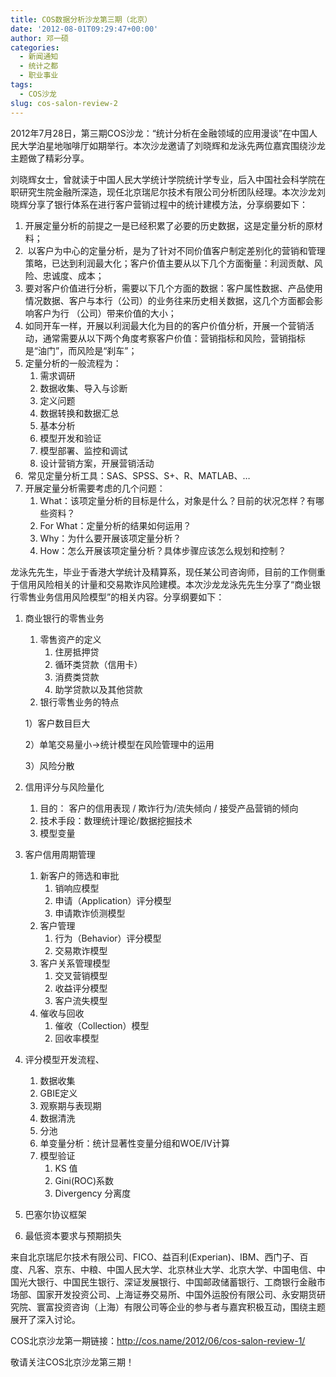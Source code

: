 ```yaml
---
title: COS数据分析沙龙第三期（北京）
date: '2012-08-01T09:29:47+00:00'
author: 邓一硕
categories:
  - 新闻通知
  - 统计之都
  - 职业事业
tags:
  - COS沙龙
slug: cos-salon-review-2
---
```


2012年7月28日，第三期COS沙龙：“统计分析在金融领域的应用漫谈”在中国人民大学泊星地咖啡厅如期举行。本次沙龙邀请了刘晓辉和龙泳先两位嘉宾围绕沙龙主题做了精彩分享。

刘晓辉女士，曾就读于中国人民大学统计学院统计学专业，后入中国社会科学院在职研究生院金融所深造，现任北京瑞尼尔技术有限公司分析团队经理。本次沙龙刘晓辉分享了银行体系在进行客户营销过程中的统计建模方法，分享纲要如下：

  1. 开展定量分析的前提之一是已经积累了必要的历史数据，这是定量分析的原材料；
  2.  以客户为中心的定量分析，是为了针对不同价值客户制定差别化的营销和管理策略，已达到利润最大化；客户价值主要从以下几个方面衡量：利润贡献、风险、忠诚度、成本；
  3. 要对客户价值进行分析，需要以下几个方面的数据：客户属性数据、产品使用情况数据、客户与本行（公司）的业务往来历史相关数据，这几个方面都会影响客户为行 （公司）带来价值的大小；
  4. 如同开车一样，开展以利润最大化为目的的客户价值分析，开展一个营销活动，通常需要从以下两个角度考察客户价值：营销指标和风险，营销指标是“油门”，而风险是“刹车”；
  5. 定量分析的一般流程为： 
      1. 需求调研
      2. 数据收集、导入与诊断
      3. 定义问题
      4. 数据转换和数据汇总
      5. 基本分析
      6. 模型开发和验证
      7. 模型部署、监控和调试
      8. 设计营销方案，开展营销活动
  6.  常见定量分析工具：SAS、SPSS、S+、R、MATLAB、…
  7. 开展定量分析需要考虑的几个问题： 
      1. What：该项定量分析的目标是什么，对象是什么？目前的状况怎样？有哪些资料？
      2. For What：定量分析的结果如何运用？
      3. Why：为什么要开展该项定量分析？
      4. How：怎么开展该项定量分析？具体步骤应该怎么规划和控制？

<!--more-->龙泳先先生，毕业于香港大学统计及精算系，现任某公司咨询师，目前的工作侧重于信用风险相关的计量和交易欺诈风险建模。本次沙龙龙泳先先生分享了“商业银行零售业务信用风险模型”的相关内容。分享纲要如下：

  1. 商业银行的零售业务 
      1. 零售资产的定义 
          1. 住房抵押贷
          2. 循环类贷款（信用卡）
          3. 消费类贷款
          4. 助学贷款以及其他贷款
      2. 银行零售业务的特点
  
        1）客户数目巨大
  
        2）单笔交易量小→统计模型在风险管理中的运用
  
        3）风险分散
  2. 信用评分与风险量化 
      1. 目的： 客户的信用表现 / 欺诈行为/流失倾向 / 接受产品营销的倾向
      2. 技术手段：数理统计理论/数据挖掘技术
      3. 模型变量
  3. 客户信用周期管理 
      1. 新客户的筛选和审批 
          1. 销响应模型
          2. 申请（Application）评分模型
          3. 申请欺诈侦测模型
      2. 客户管理 
          1. 行为（Behavior）评分模型
          2. 交易欺诈模型
      3. 客户关系管理模型 
          1. 交叉营销模型
          2. 收益评分模型
          3. 客户流失模型
      4. 催收与回收 
          1. 催收（Collection）模型
          2. 回收率模型
  4. 评分模型开发流程、 
      1. 数据收集
      2. GBIE定义
      3. 观察期与表现期
      4. 数据清洗
      5. 分池
      6. 单变量分析：统计显著性变量分组和WOE/IV计算
      7. 模型验证 
          1. KS 值
          2. Gini(ROC)系数
          3. Divergency 分离度
  5. 巴塞尔协议框架
  6. 最低资本要求与预期损失

来自北京瑞尼尔技术有限公司、FICO、益百利(Experian)、IBM、西门子、百度、凡客、京东、中粮、中国人民大学、北京林业大学、北京大学、中国电信、中国光大银行、中国民生银行、深证发展银行、中国邮政储蓄银行、工商银行金融市场部、国家开发投资公司、上海证券交易所、中国外运股份有限公司、永安期货研究院、寰富投资咨询（上海）有限公司等企业的参与者与嘉宾积极互动，围绕主题展开了深入讨论。

COS北京沙龙第一期链接：<http://cos.name/2012/06/cos-salon-review-1/>

敬请关注COS北京沙龙第三期！
